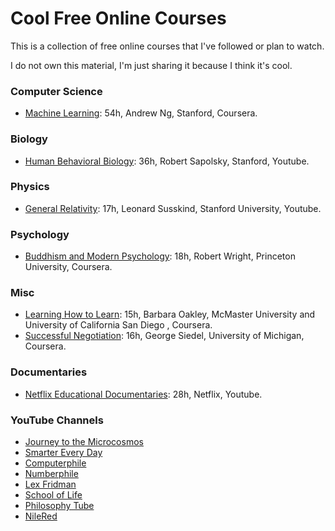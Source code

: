 # Cool Free Online Courses
This is a collection of free online courses that I've followed or plan to watch.

I do not own this material, I'm just sharing it because I think it's cool.

### Computer Science
- [Machine Learning](https://www.coursera.org/learn/machine-learning "Machine Learning"): 54h, Andrew Ng, Stanford, Coursera.

### Biology
- [Human Behavioral Biology](https://www.youtube.com/playlist?list=PL848F2368C90DDC3D "Human Behavioral Biology"): 36h, Robert Sapolsky, Stanford, Youtube.

### Physics
- [General Relativity](https://www.youtube.com/playlist?list=PLpGHT1n4-mAvcXwzOIz3dHnGZaQP1LEib "General Relativity"): 17h, Leonard Susskind, Stanford University, Youtube.

### Psychology
- [Buddhism and Modern Psychology](https://www.coursera.org/learn/science-of-meditation "Buddhism and Modern Psychology"): 18h, Robert Wright, Princeton University, Coursera.

### Misc
- [Learning How to Learn](https://www.coursera.org/learn/learning-how-to-learn "Learning How to Learn"): 15h, Barbara Oakley, McMaster University and University of California San Diego , Coursera.
- [Successful Negotiation](https://www.coursera.org/learn/negotiation-skills "Successful Negotiation"): 16h, George Siedel, University of Michigan, Coursera.

### Documentaries
- [Netflix Educational Documentaries](https://www.youtube.com/playlist?list=PLvahqwMqN4M0GRkZY8WkLZMb6Z-W7qbLA "Educational Documentaries"): 28h, Netflix, Youtube.

### YouTube Channels
- [Journey to the Microcosmos](https://www.youtube.com/channel/UCBbnbBWJtwsf0jLGUwX5Q3g "Journey to the Microcosmos")
- [Smarter Every Day](https://www.youtube.com/channel/UC6107grRI4m0o2-emgoDnAA "SmarterEveryDay")
- [Computerphile](https://www.youtube.com/channel/UC9-y-6csu5WGm29I7JiwpnA "Computerphile")
- [Numberphile](https://www.youtube.com/channel/UCoxcjq-8xIDTYp3uz647V5A "Numberphile")
- [Lex Fridman](https://www.youtube.com/channel/UCSHZKyawb77ixDdsGog4iWA "Lex Fridman")
- [School of Life](https://www.youtube.com/channel/UC7IcJI8PUf5Z3zKxnZvTBog "School of Life")
- [Philosophy Tube](https://www.youtube.com/channel/UC2PA-AKmVpU6NKCGtZq_rKQ "Philosophy Tube")
- [NileRed](https://www.youtube.com/channel/UCFhXFikryT4aFcLkLw2LBLA "NileRed")
